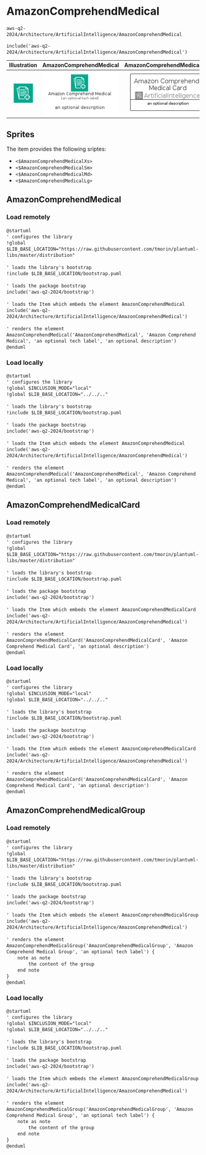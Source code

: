 # AmazonComprehendMedical


```text
aws-q2-2024/Architecture/ArtificialIntelligence/AmazonComprehendMedical
```

```text
include('aws-q2-2024/Architecture/ArtificialIntelligence/AmazonComprehendMedical')
```



| Illustration | AmazonComprehendMedical | AmazonComprehendMedicalCard | AmazonComprehendMedicalGroup |
| :---: | :---: | :---: | :---: |
| ![illustration for Illustration](../../../aws-q2-2024/Architecture/ArtificialIntelligence/AmazonComprehendMedical.png) | ![illustration for AmazonComprehendMedical](../../../aws-q2-2024/Architecture/ArtificialIntelligence/AmazonComprehendMedical.Local.png) | ![illustration for AmazonComprehendMedicalCard](../../../aws-q2-2024/Architecture/ArtificialIntelligence/AmazonComprehendMedicalCard.Local.png) | ![illustration for AmazonComprehendMedicalGroup](../../../aws-q2-2024/Architecture/ArtificialIntelligence/AmazonComprehendMedicalGroup.Local.png) |



## Sprites
The item provides the following sriptes:

- `<$AmazonComprehendMedicalXs>`
- `<$AmazonComprehendMedicalSm>`
- `<$AmazonComprehendMedicalMd>`
- `<$AmazonComprehendMedicalLg>`





## AmazonComprehendMedical

### Load remotely
```plantuml
@startuml
' configures the library
!global $LIB_BASE_LOCATION="https://raw.githubusercontent.com/tmorin/plantuml-libs/master/distribution"

' loads the library's bootstrap
!include $LIB_BASE_LOCATION/bootstrap.puml

' loads the package bootstrap
include('aws-q2-2024/bootstrap')

' loads the Item which embeds the element AmazonComprehendMedical
include('aws-q2-2024/Architecture/ArtificialIntelligence/AmazonComprehendMedical')

' renders the element
AmazonComprehendMedical('AmazonComprehendMedical', 'Amazon Comprehend Medical', 'an optional tech label', 'an optional description')
@enduml
```

### Load locally
```plantuml
@startuml
' configures the library
!global $INCLUSION_MODE="local"
!global $LIB_BASE_LOCATION="../../.."

' loads the library's bootstrap
!include $LIB_BASE_LOCATION/bootstrap.puml

' loads the package bootstrap
include('aws-q2-2024/bootstrap')

' loads the Item which embeds the element AmazonComprehendMedical
include('aws-q2-2024/Architecture/ArtificialIntelligence/AmazonComprehendMedical')

' renders the element
AmazonComprehendMedical('AmazonComprehendMedical', 'Amazon Comprehend Medical', 'an optional tech label', 'an optional description')
@enduml
```

## AmazonComprehendMedicalCard

### Load remotely
```plantuml
@startuml
' configures the library
!global $LIB_BASE_LOCATION="https://raw.githubusercontent.com/tmorin/plantuml-libs/master/distribution"

' loads the library's bootstrap
!include $LIB_BASE_LOCATION/bootstrap.puml

' loads the package bootstrap
include('aws-q2-2024/bootstrap')

' loads the Item which embeds the element AmazonComprehendMedicalCard
include('aws-q2-2024/Architecture/ArtificialIntelligence/AmazonComprehendMedical')

' renders the element
AmazonComprehendMedicalCard('AmazonComprehendMedicalCard', 'Amazon Comprehend Medical Card', 'an optional description')
@enduml
```

### Load locally
```plantuml
@startuml
' configures the library
!global $INCLUSION_MODE="local"
!global $LIB_BASE_LOCATION="../../.."

' loads the library's bootstrap
!include $LIB_BASE_LOCATION/bootstrap.puml

' loads the package bootstrap
include('aws-q2-2024/bootstrap')

' loads the Item which embeds the element AmazonComprehendMedicalCard
include('aws-q2-2024/Architecture/ArtificialIntelligence/AmazonComprehendMedical')

' renders the element
AmazonComprehendMedicalCard('AmazonComprehendMedicalCard', 'Amazon Comprehend Medical Card', 'an optional description')
@enduml
```

## AmazonComprehendMedicalGroup

### Load remotely
```plantuml
@startuml
' configures the library
!global $LIB_BASE_LOCATION="https://raw.githubusercontent.com/tmorin/plantuml-libs/master/distribution"

' loads the library's bootstrap
!include $LIB_BASE_LOCATION/bootstrap.puml

' loads the package bootstrap
include('aws-q2-2024/bootstrap')

' loads the Item which embeds the element AmazonComprehendMedicalGroup
include('aws-q2-2024/Architecture/ArtificialIntelligence/AmazonComprehendMedical')

' renders the element
AmazonComprehendMedicalGroup('AmazonComprehendMedicalGroup', 'Amazon Comprehend Medical Group', 'an optional tech label') {
    note as note
        the content of the group
    end note
}
@enduml
```

### Load locally
```plantuml
@startuml
' configures the library
!global $INCLUSION_MODE="local"
!global $LIB_BASE_LOCATION="../../.."

' loads the library's bootstrap
!include $LIB_BASE_LOCATION/bootstrap.puml

' loads the package bootstrap
include('aws-q2-2024/bootstrap')

' loads the Item which embeds the element AmazonComprehendMedicalGroup
include('aws-q2-2024/Architecture/ArtificialIntelligence/AmazonComprehendMedical')

' renders the element
AmazonComprehendMedicalGroup('AmazonComprehendMedicalGroup', 'Amazon Comprehend Medical Group', 'an optional tech label') {
    note as note
        the content of the group
    end note
}
@enduml
```


